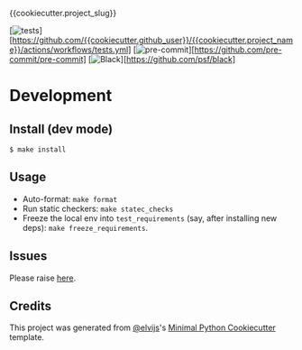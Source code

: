 {{cookiecutter.project_slug}}

[![tests](https://github.com/{{cookiecutter.github_user}}/{{cookiecutter.project_name}}/workflows/tests/badge.svg)][https://github.com/{{cookiecutter.github_user}}/{{cookiecutter.project_name}}/actions/workflows/tests.yml]
[![pre-commit](https://img.shields.io/badge/pre--commit-enabled-brightgreen?logo=pre-commit&logoColor=white)][https://github.com/pre-commit/pre-commit]
[![Black](https://img.shields.io/badge/code%20style-black-000000.svg)][https://github.com/psf/black]

# Development

## Install (dev mode)

```console
$ make install
```

## Usage

* Auto-format: `make format`
* Run static checkers: `make statec_checks`
* Freeze the local env into `test_requirements` (say, after installing new deps): 
  `make freeze_requirements`.

## Issues

Please raise [here](https://github.com/{{cookiecutter.github_user}}/{{cookiecutter.project_name}}/issues).

## Credits

This project was generated from [@elvijs](https://github.com/elvijs)'s 
[Minimal Python Cookiecutter](https://github.com/elvijs/cookiecutter-minimal-python) template.
